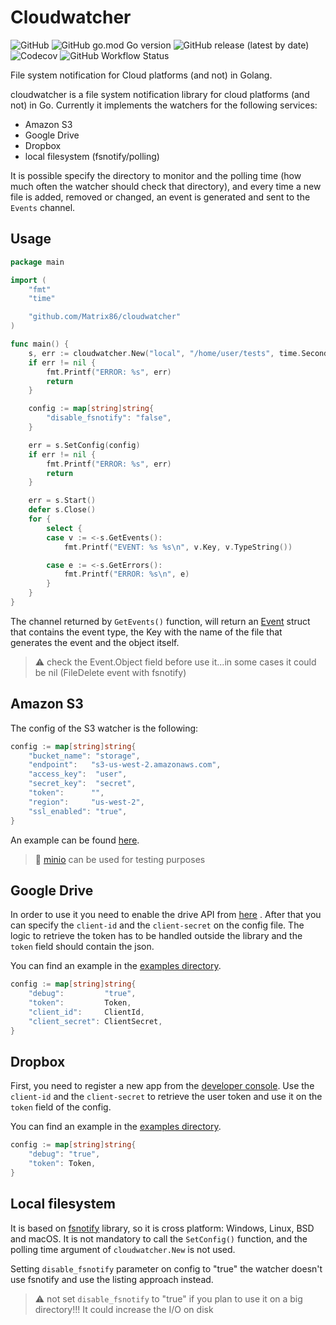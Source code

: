 # Cloudwatcher
![GitHub](https://img.shields.io/github/license/Matrix86/cloudwatcher) 
![GitHub go.mod Go version](https://img.shields.io/github/go-mod/go-version/Matrix86/cloudwatcher)
![GitHub release (latest by date)](https://img.shields.io/github/v/release/Matrix86/cloudwatcher)
![Codecov](https://img.shields.io/codecov/c/github/Matrix86/cloudwatcher)
![GitHub Workflow Status](https://img.shields.io/github/workflow/status/Matrix86/cloudwatcher/Build%20and%20Test)

File system notification for Cloud platforms (and not) in Golang.

cloudwatcher is a file system notification library for cloud platforms (and not) in Go. 
Currently it implements the watchers for the following services:
- Amazon S3
- Google Drive
- Dropbox
- local filesystem (fsnotify/polling)

It is possible specify the directory to monitor and the polling time (how much often the watcher should check that directory), 
and every time a new file is added, removed or changed, an event is generated and sent to the `Events` channel.

## Usage

```go
package main

import (
	"fmt"
	"time"

	"github.com/Matrix86/cloudwatcher"
)

func main() {
	s, err := cloudwatcher.New("local", "/home/user/tests", time.Second)
	if err != nil {
		fmt.Printf("ERROR: %s", err)
		return
	}

	config := map[string]string{
		"disable_fsnotify": "false",
	}

	err = s.SetConfig(config)
	if err != nil {
		fmt.Printf("ERROR: %s", err)
		return
	}

	err = s.Start()
	defer s.Close()
	for {
		select {
		case v := <-s.GetEvents():
			fmt.Printf("EVENT: %s %s\n", v.Key, v.TypeString())

		case e := <-s.GetErrors():
			fmt.Printf("ERROR: %s\n", e)
		}
	}
}
```

The channel returned by `GetEvents()` function, will return an [Event](event.go) struct that contains the event type, the Key
with the name of the file that generates the event and the object itself.

> :warning: check the Event.Object field before use it...in some cases it could be nil (FileDelete event with fsnotify)  

## Amazon S3

The config of the S3 watcher is the following:

```go
config := map[string]string{
    "bucket_name": "storage",
    "endpoint":   "s3-us-west-2.amazonaws.com",
    "access_key":  "user",
    "secret_key":  "secret",
    "token":      "",
    "region":     "us-west-2",
    "ssl_enabled": "true",
}
```

An example can be found [here](examples/s3/s3.go).

> :gem: [minio](https://docs.min.io/docs/minio-quickstart-guide.html) can be used for testing purposes

## Google Drive

In order to use it you need to enable the drive API from [here](https://developers.google.com/drive/api/v3/enable-drive-api) .
After that you can specify the `client-id` and the `client-secret` on the config file. 
The logic to retrieve the token has to be handled outside the library and the `token` field should contain the json. 

You can find an example in the [examples directory](examples/gdrive/gdrive.go). 

```go
config := map[string]string{
    "debug":         "true",
    "token":         Token,
    "client_id":     ClientId,
    "client_secret": ClientSecret,
}
```

## Dropbox

First, you need to register a new app from the [developer console](https://www.dropbox.com/developers/).
Use the `client-id` and the `client-secret` to retrieve the user token and use it on the `token` field of the config.

You can find an example in the [examples directory](examples/dropbox/dropbox.go). 

```go
config := map[string]string{
    "debug": "true",
    "token": Token,
}
```

## Local filesystem

It is based on [fsnotify](https://github.com/fsnotify/fsnotify) library, so it is cross platform: Windows, Linux, BSD and macOS.
It is not mandatory to call the `SetConfig()` function, and the polling time argument of `cloudwatcher.New` is not used.

Setting `disable_fsnotify` parameter on config to "true" the watcher doesn't use fsnotify and use the listing approach instead.

> :warning: not set `disable_fsnotify` to "true" if you plan to use it on a big directory!!! It could increase the I/O on disk
